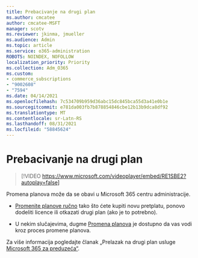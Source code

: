 ```yaml
---
title: Prebacivanje na drugi plan
ms.author: cmcatee
author: cmcatee-MSFT
manager: scotv
ms.reviewer: jkinma, jmueller
ms.audience: Admin
ms.topic: article
ms.service: o365-administration
ROBOTS: NOINDEX, NOFOLLOW
localization_priority: Priority
ms.collection: Adm_O365
ms.custom:
- commerce_subscriptions
- "9002608"
- "7594"
ms.date: 04/14/2021
ms.openlocfilehash: 7c534709b959d36abc15dc845bca55d3a41e0b1e
ms.sourcegitcommit: e781da003fb7b878854846cbe12b13b9dca8df92
ms.translationtype: MT
ms.contentlocale: sr-Latn-RS
ms.lasthandoff: 08/31/2021
ms.locfileid: "58845624"
---
```

# <a name="switch-to-a-different-plan"></a>Prebacivanje na drugi plan

> [!VIDEO https://www.microsoft.com/videoplayer/embed/RE1SBE2?autoplay=false]

Promena planova može da se obavi u Microsoft 365 centru administracije.

- [Promenite planove ručno](https://docs.microsoft.com/microsoft-365/commerce/subscriptions/switch-plans-manually) tako što ćete kupiti novu pretplatu, ponovo dodeliti licence ili otkazati drugi plan (ako je to potrebno).

- U nekim slučajevima, dugme [Promena planova](https://docs.microsoft.com/microsoft-365/commerce/subscriptions/switch-to-a-different-plan#use-the-switch-plans-button) je dostupno da vas vodi kroz proces promene planova.

Za više informacija pogledajte članak „Prelazak na drugi plan usluge [Microsoft 365 za preduzeća“](https://docs.microsoft.com/microsoft-365/commerce/subscriptions/switch-to-a-different-plan).
